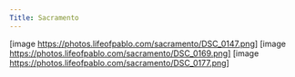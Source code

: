 ```yaml
---
Title: Sacramento
---
```

[image https://photos.lifeofpablo.com/sacramento/DSC_0147.png]
[image https://photos.lifeofpablo.com/sacramento/DSC_0169.png]
[image https://photos.lifeofpablo.com/sacramento/DSC_0177.png]
